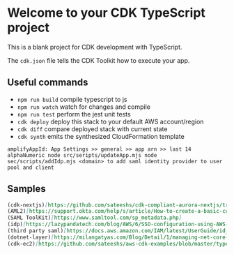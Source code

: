 # Welcome to your CDK TypeScript project

This is a blank project for CDK development with TypeScript.

The `cdk.json` file tells the CDK Toolkit how to execute your app.

## Useful commands

* `npm run build`   compile typescript to js
* `npm run watch`   watch for changes and compile
* `npm run test`    perform the jest unit tests
* `cdk deploy`      deploy this stack to your default AWS account/region
* `cdk diff`        compare deployed stack with current state
* `cdk synth`       emits the synthesized CloudFormation template

`amplifyAppId: App Settings >> general >> app arn >> last 14 alphaNumeric
node src/seripts/updateApp.mjs
node sec/scripts/addIdp.mjs <domain> to add saml identity provider to user pool and client
`

## Samples

```markdown
(cdk-nextjs)[https://github.com/sateeshs/cdk-compliant-aurora-nextjs/tree/main/lib/constructs]
(AML2)[https://support.okta.com/help/s/article/How-to-create-a-basic-custom-SAML-application-using-SP-metadata-file?language=en_US]
(SAML ToolKit)[https://www.samltool.com/sp_metadata.php]
(idp)[https://lazypandatech.com/blog/AWS/6/SSO-configuration-using-AWS-Cognito-ForgeRock---OpenAM-with-SAML-Assertion/]
(third party saml)[https://docs.aws.amazon.com/IAM/latest/UserGuide/id_roles_providers_saml_3rd-party.html]
(dotnet-layer)[https://milangatyas.com/Blog/Detail/1/managing-net-core-aws-lambda-with-typescript]
(cdk-ec2)[https://github.com/sateeshs/aws-cdk-examples/blob/master/typescript/ec2-instance/lib/ec2-cdk-stack.ts]
```
